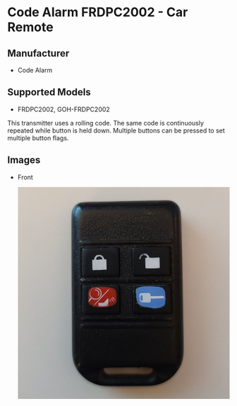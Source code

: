 # Code Alarm FRDPC2002 - Car Remote

## Manufacturer
- Code Alarm

## Supported Models
- FRDPC2002, GOH-FRDPC2002

This transmitter uses a rolling code.
The same code is continuously repeated while button is held down.
Multiple buttons can be pressed to set multiple button flags.

## Images
* Front

  ![front](pics/front.jpg)